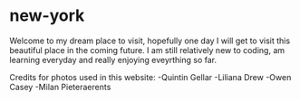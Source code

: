 # new-york

Welcome to my dream place to visit, hopefully one day I will get to visit this beautiful place in the coming future. 
I am still relatively new to coding, am learning everyday and really enjoying eveyrthing so far.

Credits for photos used in this website:
-Quintin Gellar
-Liliana Drew
-Owen Casey
-Milan Pieteraerents